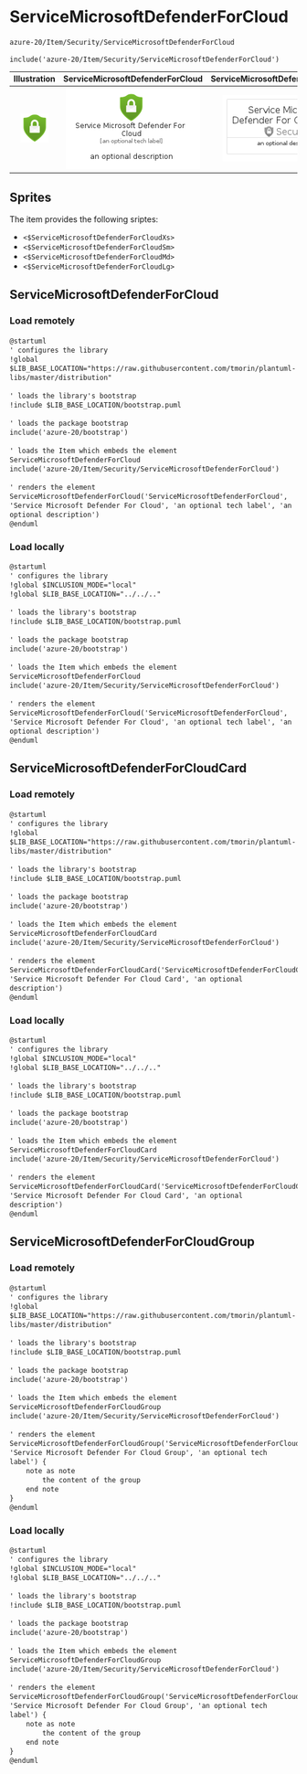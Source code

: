 # ServiceMicrosoftDefenderForCloud


```text
azure-20/Item/Security/ServiceMicrosoftDefenderForCloud
```

```text
include('azure-20/Item/Security/ServiceMicrosoftDefenderForCloud')
```



| Illustration | ServiceMicrosoftDefenderForCloud | ServiceMicrosoftDefenderForCloudCard | ServiceMicrosoftDefenderForCloudGroup |
| :---: | :---: | :---: | :---: |
| ![illustration for Illustration](../../../azure-20/Item/Security/ServiceMicrosoftDefenderForCloud.png) | ![illustration for ServiceMicrosoftDefenderForCloud](../../../azure-20/Item/Security/ServiceMicrosoftDefenderForCloud.Local.png) | ![illustration for ServiceMicrosoftDefenderForCloudCard](../../../azure-20/Item/Security/ServiceMicrosoftDefenderForCloudCard.Local.png) | ![illustration for ServiceMicrosoftDefenderForCloudGroup](../../../azure-20/Item/Security/ServiceMicrosoftDefenderForCloudGroup.Local.png) |



## Sprites
The item provides the following sriptes:

- `<$ServiceMicrosoftDefenderForCloudXs>`
- `<$ServiceMicrosoftDefenderForCloudSm>`
- `<$ServiceMicrosoftDefenderForCloudMd>`
- `<$ServiceMicrosoftDefenderForCloudLg>`





## ServiceMicrosoftDefenderForCloud

### Load remotely
```plantuml
@startuml
' configures the library
!global $LIB_BASE_LOCATION="https://raw.githubusercontent.com/tmorin/plantuml-libs/master/distribution"

' loads the library's bootstrap
!include $LIB_BASE_LOCATION/bootstrap.puml

' loads the package bootstrap
include('azure-20/bootstrap')

' loads the Item which embeds the element ServiceMicrosoftDefenderForCloud
include('azure-20/Item/Security/ServiceMicrosoftDefenderForCloud')

' renders the element
ServiceMicrosoftDefenderForCloud('ServiceMicrosoftDefenderForCloud', 'Service Microsoft Defender For Cloud', 'an optional tech label', 'an optional description')
@enduml
```

### Load locally
```plantuml
@startuml
' configures the library
!global $INCLUSION_MODE="local"
!global $LIB_BASE_LOCATION="../../.."

' loads the library's bootstrap
!include $LIB_BASE_LOCATION/bootstrap.puml

' loads the package bootstrap
include('azure-20/bootstrap')

' loads the Item which embeds the element ServiceMicrosoftDefenderForCloud
include('azure-20/Item/Security/ServiceMicrosoftDefenderForCloud')

' renders the element
ServiceMicrosoftDefenderForCloud('ServiceMicrosoftDefenderForCloud', 'Service Microsoft Defender For Cloud', 'an optional tech label', 'an optional description')
@enduml
```

## ServiceMicrosoftDefenderForCloudCard

### Load remotely
```plantuml
@startuml
' configures the library
!global $LIB_BASE_LOCATION="https://raw.githubusercontent.com/tmorin/plantuml-libs/master/distribution"

' loads the library's bootstrap
!include $LIB_BASE_LOCATION/bootstrap.puml

' loads the package bootstrap
include('azure-20/bootstrap')

' loads the Item which embeds the element ServiceMicrosoftDefenderForCloudCard
include('azure-20/Item/Security/ServiceMicrosoftDefenderForCloud')

' renders the element
ServiceMicrosoftDefenderForCloudCard('ServiceMicrosoftDefenderForCloudCard', 'Service Microsoft Defender For Cloud Card', 'an optional description')
@enduml
```

### Load locally
```plantuml
@startuml
' configures the library
!global $INCLUSION_MODE="local"
!global $LIB_BASE_LOCATION="../../.."

' loads the library's bootstrap
!include $LIB_BASE_LOCATION/bootstrap.puml

' loads the package bootstrap
include('azure-20/bootstrap')

' loads the Item which embeds the element ServiceMicrosoftDefenderForCloudCard
include('azure-20/Item/Security/ServiceMicrosoftDefenderForCloud')

' renders the element
ServiceMicrosoftDefenderForCloudCard('ServiceMicrosoftDefenderForCloudCard', 'Service Microsoft Defender For Cloud Card', 'an optional description')
@enduml
```

## ServiceMicrosoftDefenderForCloudGroup

### Load remotely
```plantuml
@startuml
' configures the library
!global $LIB_BASE_LOCATION="https://raw.githubusercontent.com/tmorin/plantuml-libs/master/distribution"

' loads the library's bootstrap
!include $LIB_BASE_LOCATION/bootstrap.puml

' loads the package bootstrap
include('azure-20/bootstrap')

' loads the Item which embeds the element ServiceMicrosoftDefenderForCloudGroup
include('azure-20/Item/Security/ServiceMicrosoftDefenderForCloud')

' renders the element
ServiceMicrosoftDefenderForCloudGroup('ServiceMicrosoftDefenderForCloudGroup', 'Service Microsoft Defender For Cloud Group', 'an optional tech label') {
    note as note
        the content of the group
    end note
}
@enduml
```

### Load locally
```plantuml
@startuml
' configures the library
!global $INCLUSION_MODE="local"
!global $LIB_BASE_LOCATION="../../.."

' loads the library's bootstrap
!include $LIB_BASE_LOCATION/bootstrap.puml

' loads the package bootstrap
include('azure-20/bootstrap')

' loads the Item which embeds the element ServiceMicrosoftDefenderForCloudGroup
include('azure-20/Item/Security/ServiceMicrosoftDefenderForCloud')

' renders the element
ServiceMicrosoftDefenderForCloudGroup('ServiceMicrosoftDefenderForCloudGroup', 'Service Microsoft Defender For Cloud Group', 'an optional tech label') {
    note as note
        the content of the group
    end note
}
@enduml
```

